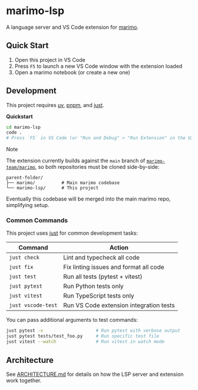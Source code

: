 # marimo-lsp

A language server and VS Code extension for
[marimo](https://github.com/marimo-team/marimo).

## Quick Start

1. Open this project in VS Code
2. Press `F5` to launch a new VS Code window with the extension loaded
3. Open a marimo notebook (or create a new one)

## Development

This project requires [uv](https://docs.astral.sh/uv/),
[pnpm](https://pnpm.io/), and [just](https://just.systems/).

**Quickstart**

```sh
cd marimo-lsp
code .
# Press `F5` in VS Code (or "Run and Debug" > "Run Extension" in the UI).
```

> [!NOTE]
> The extension currently builds against the `main` branch of
> [`marimo-team/marimo`](https://github.com/marimo-team/marimo), so both
> repositories must be cloned side-by-side:
>
> ```
> parent-folder/
> ├── marimo/          # Main marimo codebase
> └── marimo-lsp/      # This project
> ```
>
> Eventually this codebase will be merged into the main marimo repo, simplifying
> setup.

### Common Commands

This project uses [just](https://just.systems/) for common development tasks:

| Command            | Action                                      |
| ------------------ | ------------------------------------------- |
| `just check`       | Lint and typecheck all code                 |
| `just fix`         | Fix linting issues and format all code      |
| `just test`        | Run all tests (pytest + vitest)             |
| `just pytest`      | Run Python tests only                       |
| `just vitest`      | Run TypeScript tests only                   |
| `just vscode-test` | Run VS Code extension integration tests     |

You can pass additional arguments to test commands:
```sh
just pytest -v                    # Run pytest with verbose output
just pytest tests/test_foo.py     # Run specific test file
just vitest --watch               # Run vitest in watch mode
```

## Architecture

See [ARCHITECTURE.md](./ARCHITECTURE.md) for details on how the LSP server and
extension work together.
